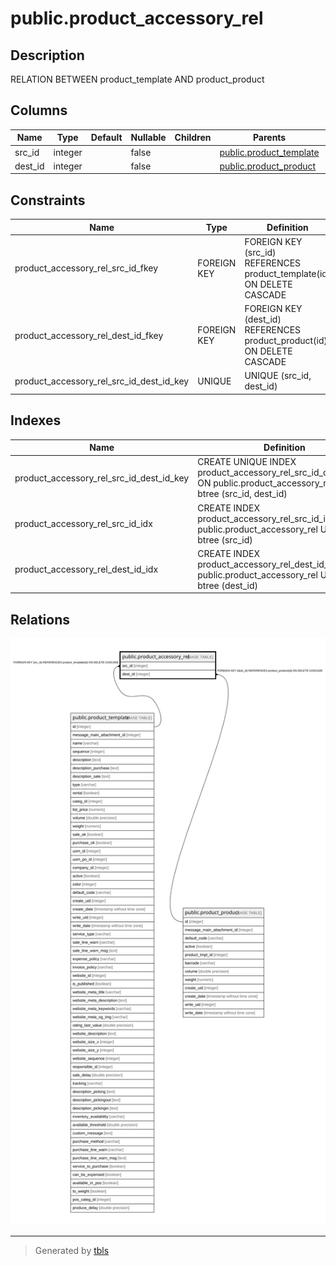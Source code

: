 # public.product_accessory_rel

## Description

RELATION BETWEEN product_template AND product_product

## Columns

| Name | Type | Default | Nullable | Children | Parents | Comment |
| ---- | ---- | ------- | -------- | -------- | ------- | ------- |
| src_id | integer |  | false |  | [public.product_template](public.product_template.md) |  |
| dest_id | integer |  | false |  | [public.product_product](public.product_product.md) |  |

## Constraints

| Name | Type | Definition |
| ---- | ---- | ---------- |
| product_accessory_rel_src_id_fkey | FOREIGN KEY | FOREIGN KEY (src_id) REFERENCES product_template(id) ON DELETE CASCADE |
| product_accessory_rel_dest_id_fkey | FOREIGN KEY | FOREIGN KEY (dest_id) REFERENCES product_product(id) ON DELETE CASCADE |
| product_accessory_rel_src_id_dest_id_key | UNIQUE | UNIQUE (src_id, dest_id) |

## Indexes

| Name | Definition |
| ---- | ---------- |
| product_accessory_rel_src_id_dest_id_key | CREATE UNIQUE INDEX product_accessory_rel_src_id_dest_id_key ON public.product_accessory_rel USING btree (src_id, dest_id) |
| product_accessory_rel_src_id_idx | CREATE INDEX product_accessory_rel_src_id_idx ON public.product_accessory_rel USING btree (src_id) |
| product_accessory_rel_dest_id_idx | CREATE INDEX product_accessory_rel_dest_id_idx ON public.product_accessory_rel USING btree (dest_id) |

## Relations

![er](public.product_accessory_rel.svg)

---

> Generated by [tbls](https://github.com/k1LoW/tbls)

